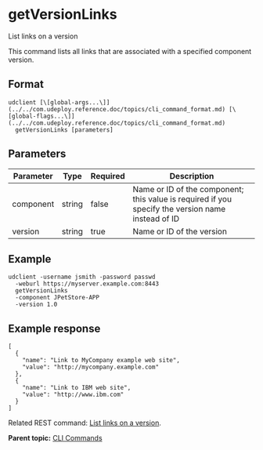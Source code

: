 # getVersionLinks

List links on a version

This command lists all links that are associated with a specified component version.

## Format

```
udclient [\[global-args...\]](../../com.udeploy.reference.doc/topics/cli_command_format.md) [\[global-flags...\]](../../com.udeploy.reference.doc/topics/cli_command_format.md)
  getVersionLinks [parameters]
```

## Parameters

|Parameter|Type|Required|Description|
|---------|----|--------|-----------|
|component|string|false|Name or ID of the component; this value is required if you specify the version name instead of ID|
|version|string|true|Name or ID of the version|

## Example

```
udclient -username jsmith -password passwd 
  -weburl https://myserver.example.com:8443
  getVersionLinks 
  -component JPetStore-APP 
  -version 1.0
```

## Example response

```
[
  {
    "name": "Link to MyCompany example web site",
    "value": "http://mycompany.example.com"
  },
  {
    "name": "Link to IBM web site",
    "value": "http://www.ibm.com"
  }
]
```

Related REST command: [List links on a version](rest_cli_version_getlinks_get.md).

**Parent topic:** [CLI Commands](../../com.udeploy.reference.doc/topics/cli_commands.md)

